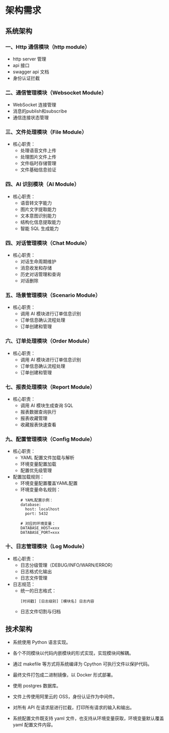 # 架构需求

## 系统架构
### 一、Http 通信模块（http module）
  - http server 管理
  - api 接口
  - swagger api 文档
  - 身份认证拦截

### 二、通信管理模块（Websocket Module）
  - WebSocket 连接管理
  - 消息的publish和subscribe
  - 通信连接状态管理

### 三、文件处理模块（File Module）
* 核心职责：
  - 处理语音文件上传
  - 处理图片文件上传
  - 文件临时存储管理
  - 文件基础信息验证

### 四、AI 识别模块（AI Module）
* 核心职责：
  - 语音转文字能力
  - 图片文字提取能力
  - 文本意图识别能力
  - 结构化信息提取能力
  - 智能 SQL 生成能力

### 四、对话管理模块（Chat Module）
* 核心职责：
  - 对话生命周期维护
  - 消息收发和存储
  - 历史对话管理和查询
  - 对话删除

### 五、场景管理模块（Scenario Module）
* 核心职责：
  - 调用 AI 模块进行订单信息识别
  - 订单信息确认流程处理
  - 订单创建和管理

### 六、订单处理模块（Order Module）
* 核心职责：
  - 调用 AI 模块进行订单信息识别
  - 订单信息确认流程处理
  - 订单创建和管理

### 七、报表处理模块（Report Module）
* 核心职责：
  - 调用 AI 模块生成查询 SQL
  - 报表数据查询执行
  - 报表收藏管理
  - 收藏报表快速查看

### 九、配置管理模块（Config Module）
* 核心职责：
  - YAML 配置文件加载与解析
  - 环境变量配置加载
  - 配置优先级管理
* 配置加载规则：
  - 环境变量配置覆盖YAML配置
  - 环境变量命名规则：
    ```
    # YAML配置示例：
    database:
      host: localhost
      port: 5432
      
    # 对应的环境变量：
    DATABASE_HOST=xxx
    DATABASE_PORT=xxx
    ```

### 十、日志管理模块（Log Module）
* 核心职责：
  - 日志分级管理（DEBUG/INFO/WARN/ERROR）
  - 日志格式化输出
  - 日志文件管理
* 日志规范：
  - 统一的日志格式：
    ```
    [时间戳] [日志级别] [模块名] 日志内容
    ```
  - 日志文件切割与归档

## 技术架构

* 系统使用 Python 语言实现。

* 各个不同模块以代码内嵌模块的形式实现，实现模块间解耦。

* 通过 makefile 等方式将系统编译为 Cpython 可执行文件以保护代码。

* 最终文件打包成二进制镜像，以 Docker 形式部署。

* 使用 postgres 数据库。

* 文件上传使用阿里云的 OSS，身份认证作为中间件。

* 对所有 API 在请求层进行拦截，打印所有请求的输入和输出。

* 系统配置文件既支持 yaml 文件，也支持从环境变量获取，环境变量默认覆盖 yaml 配置文件内容。
